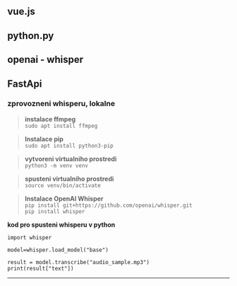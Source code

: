 ## vue.js

## python.py

## openai - whisper

## FastApi

### zprovozneni whisperu, lokalne

><b>instalace ffmpeg</b><br>
`sudo apt install ffmpeg`

><b>Instalace pip</b><br>
`sudo apt install python3-pip`

><b>vytvoreni virtualniho prostredi</b><br>
`python3 -m venv venv`

><b>spusteni virtualniho prostredi</b><br>
`source venv/bin/activate`

><b>Instalace OpenAI Whisper</b><br>
`pip install git+https://github.com/openai/whisper.git`<br>
`pip install whisper`

<b>kod pro spusteni whisperu v python</b><br>
```
import whisper

model=whisper.load_model("base")

result = model.transcribe("audio_sample.mp3")
print(result["text"])
```



------------------------------------

